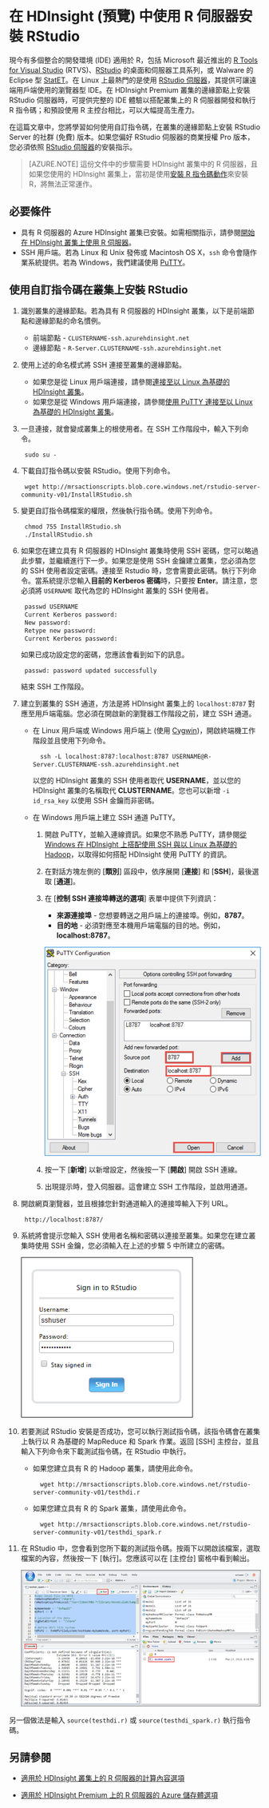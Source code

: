 <properties
	pageTitle="在具有 R 伺服器的 HDInsight 叢集上安裝 RStudio (預覽) | Microsoft Azure"
	description="如何在 HDInsight (預覽) 中使用 R 伺服器安裝 RStudio。"
	services="hdinsight"
	documentationCenter=""
	authors="jeffstokes72"
	manager="jhubbard"
	editor="cgronlun"/>

<tags
   ms.service="hdinsight"
   ms.devlang="na"
   ms.topic="article"
   ms.tgt_pltfrm="na"
   ms.workload="big-data"
   ms.date="08/22/2016"
   ms.author="jeffstok"/>


# 在 HDInsight (預覽) 中使用 R 伺服器安裝 RStudio

現今有多個整合的開發環境 (IDE) 適用於 R，包括 Microsoft 最近推出的 [R Tools for Visual Studio](https://www.visualstudio.com/zh-TW/features/rtvs-vs.aspx) (RTVS)、[RStudio](https://www.rstudio.com/products/rstudio-server/) 的桌面和伺服器工具系列，或 Walware 的 Eclipse 型 [StatET](http://www.walware.de/goto/statet)。在 Linux 上最熱門的是使用 [RStudio 伺服器](https://www.rstudio.com/products/rstudio-server/)，其提供可讓遠端用戶端使用的瀏覽器型 IDE。在 HDInsight Premium 叢集的邊緣節點上安裝 RStudio 伺服器時，可提供完整的 IDE 體驗以搭配叢集上的 R 伺服器開發和執行 R 指令碼；和預設使用 R 主控台相比，可以大幅提高生產力。

在這篇文章中，您將學習如何使用自訂指令碼，在叢集的邊緣節點上安裝 RStudio Server 的社群 (免費) 版本。如果您偏好 RStudio 伺服器的商業授權 Pro 版本，您必須依照 [RStudio 伺服器](https://www.rstudio.com/products/rstudio/download-server/)的安裝指示。

> [AZURE.NOTE] 這份文件中的步驟需要 HDInsight 叢集中的 R 伺服器，且如果您使用的 HDInsight 叢集上，當初是使用[安裝 R 指令碼動作](hdinsight-hadoop-r-scripts-linux.md)來安裝 R，將無法正常運作。

## 必要條件

* 具有 R 伺服器的 Azure HDInsight 叢集已安裝。如需相關指示，請參閱[開始在 HDInsight 叢集上使用 R 伺服器](hdinsight-hadoop-r-server-get-started.md)。
* SSH 用戶端。若為 Linux 和 Unix 發佈或 Macintosh OS X，`ssh` 命令會隨作業系統提供。若為 Windows，我們建議使用 [PuTTY](http://www.chiark.greenend.org.uk/~sgtatham/putty/download.html)。


## 使用自訂指令碼在叢集上安裝 RStudio

1. 識別叢集的邊緣節點。若為具有 R 伺服器的 HDInsight 叢集，以下是前端節點和邊緣節點的命名慣例。

	* 前端節點 - `CLUSTERNAME-ssh.azurehdinsight.net`
	* 邊緣節點 - `R-Server.CLUSTERNAME-ssh.azurehdinsight.net`

2. 使用上述的命名模式將 SSH 連接至叢集的邊緣節點。
 
	* 如果您是從 Linux 用戶端連接，請參閱[連接至以 Linux 為基礎的 HDInsight 叢集](hdinsight-hadoop-linux-use-ssh-unix.md#connect-to-a-linux-based-hdinsight-cluster)。
	* 如果您是從 Windows 用戶端連接，請參閱[使用 PuTTY 連接至以 Linux 為基礎的 HDInsight 叢集](hdinsight-hadoop-linux-use-ssh-windows.md#connect-to-a-linux-based-hdinsight-cluster)。

3. 一旦連接，就會變成叢集上的根使用者。在 SSH 工作階段中，輸入下列命令。

		sudo su -

4. 下載自訂指令碼以安裝 RStudio。使用下列命令。

		wget http://mrsactionscripts.blob.core.windows.net/rstudio-server-community-v01/InstallRStudio.sh

5. 變更自訂指令碼檔案的權限，然後執行指令碼。使用下列命令。

		chmod 755 InstallRStudio.sh
		./InstallRStudio.sh

6. 如果您在建立具有 R 伺服器的 HDInsight 叢集時使用 SSH 密碼，您可以略過此步驟，並繼續進行下一步。如果您是使用 SSH 金鑰建立叢集，您必須為您的 SSH 使用者設定密碼。連接至 Rstudio 時，您會需要此密碼。執行下列命令。當系統提示您輸入**目前的 Kerberos 密碼**時，只要按 **Enter**。請注意，您必須將 `USERNAME` 取代為您的 HDInsight 叢集的 SSH 使用者。

		passwd USERNAME
		Current Kerberos password:
		New password:
		Retype new password:
		Current Kerberos password:
		
	如果已成功設定您的密碼，您應該會看到如下的訊息。

		passwd: password updated successfully


	結束 SSH 工作階段。

7. 建立到叢集的 SSH 通道，方法是將 HDInsight 叢集上的 `localhost:8787` 對應至用戶端電腦。您必須在開啟新的瀏覽器工作階段之前，建立 SSH 通道。

	* 在 Linux 用戶端或 Windows 用戶端上 (使用 [Cygwin](http://www.redhat.com/services/custom/cygwin/))，開啟終端機工作階段並且使用下列命令。

			ssh -L localhost:8787:localhost:8787 USERNAME@R-Server.CLUSTERNAME-ssh.azurehdinsight.net
			
		以您的 HDInsight 叢集的 SSH 使用者取代 **USERNAME**，並以您的 HDInsight 叢集的名稱取代 **CLUSTERNAME**。您也可以新增 `-i id_rsa_key` 以使用 SSH 金鑰而非密碼。

	* 在 Windows 用戶端上建立 SSH 通道 PuTTY。

		1.  開啟 PuTTY，並輸入連線資訊。如果您不熟悉 PuTTY，請參閱[從 Windows 在 HDInsight 上搭配使用 SSH 與以 Linux 為基礎的 Hadoop](hdinsight-hadoop-linux-use-ssh-windows.md)，以取得如何搭配 HDInsight 使用 PuTTY 的資訊。
		2.  在對話方塊左側的 [**類別**] 區段中，依序展開 [**連接**] 和 [**SSH**]，最後選取 [**通道**]。
		3.  在 [**控制 SSH 連接埠轉送的選項**] 表單中提供下列資訊：

			* **來源連接埠** - 您想要轉送之用戶端上的連接埠。例如，**8787**。
			* **目的地** - 必須對應至本機用戶端電腦的目的地。例如，**localhost:8787**。

			![建立 SSH 通道](./media/hdinsight-hadoop-r-server-install-r-studio/createsshtunnel.png "建立 SSH 通道")

		4. 按一下 [**新增**] 以新增設定，然後按一下 [**開啟**] 開啟 SSH 連線。
		5. 出現提示時，登入伺服器。這會建立 SSH 工作階段，並啟用通道。

8. 開啟網頁瀏覽器，並且根據您針對通道輸入的連接埠輸入下列 URL。

		http://localhost:8787/ 

9. 系統將會提示您輸入 SSH 使用者名稱和密碼以連接至叢集。如果您在建立叢集時使用 SSH 金鑰，您必須輸入在上述的步驟 5 中所建立的密碼。

	![連接至 R Studio](./media/hdinsight-hadoop-r-server-install-r-studio/connecttostudio.png "建立 SSH 通道")

10. 若要測試 RStudio 安裝是否成功，您可以執行測試指令碼，該指令碼會在叢集上執行以 R 為基礎的 MapReduce 和 Spark 作業。返回 [SSH] 主控台，並且輸入下列命令來下載測試指令碼，在 RStudio 中執行。

	* 如果您建立具有 R 的 Hadoop 叢集，請使用此命令。
		
			wget http://mrsactionscripts.blob.core.windows.net/rstudio-server-community-v01/testhdi.r

	* 如果您建立具有 R 的 Spark 叢集，請使用此命令。

			wget http://mrsactionscripts.blob.core.windows.net/rstudio-server-community-v01/testhdi_spark.r

11. 在 RStudio 中，您會看到您所下載的測試指令碼。按兩下以開啟該檔案，選取檔案的內容，然後按一下 [執行]。您應該可以在 [主控台] 窗格中看到輸出。
 
	![測試安裝](./media/hdinsight-hadoop-r-server-install-r-studio/test-r-script.png "測試安裝")

另一個做法是輸入 `source(testhdi.r)` 或 `source(testhdi_spark.r)` 執行指令碼。

## 另請參閱

- [適用於 HDInsight 叢集上的 R 伺服器的計算內容選項](hdinsight-hadoop-r-server-compute-contexts.md)

- [適用於 HDInsight Premium 上的 R 伺服器的 Azure 儲存體選項](hdinsight-hadoop-r-server-storage.md)


 

<!---HONumber=AcomDC_0914_2016-->